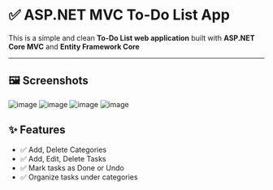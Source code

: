# ✅ ASP.NET MVC To-Do List App

This is a simple and clean **To-Do List web application** built with **ASP.NET Core MVC** and **Entity Framework Core**

---

## 🖼️ Screenshots


![image](https://github.com/user-attachments/assets/0f2afd9d-cb4f-473f-a90c-99688380b352)
![image](https://github.com/user-attachments/assets/f2bde591-ef1c-4096-9028-a2146fb63b92)
![image](https://github.com/user-attachments/assets/18043029-c468-4418-a9c0-d3ceccbcb68b)
![image](https://github.com/user-attachments/assets/a017a2b8-4ae3-479b-bead-31af526d3b75)



## ✨ Features

- ✅ Add, Delete Categories
- ✅ Add, Edit, Delete Tasks
- ✅ Mark tasks as Done or Undo
- ✅ Organize tasks under categories



